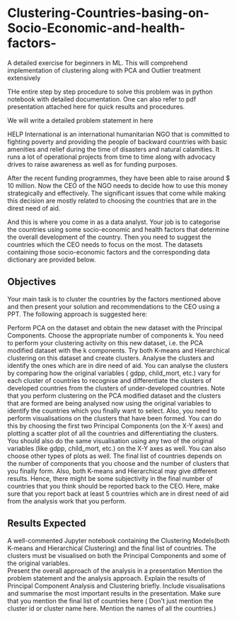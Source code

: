 # Clustering-Countries-basing-on-Socio-Economic-and-health-factors-
A detailed exercise for beginners in ML. This will comprehend implementation of clustering along with PCA and Outlier treatment
extensively

THe entire step by step procedure to solve this problem was in python notebook with detailed documentation. One can also refer to
pdf presentation attached here for quick results and procedures. 

We will write a detailed problem statement in here

HELP International is an international humanitarian NGO that is committed to fighting poverty and providing the people of backward countries with basic amenities and relief during the time of disasters and natural calamities. It runs a lot of operational projects from time to time along with advocacy drives to raise awareness as well as for funding purposes.
 
After the recent funding programmes, they have been able to raise around $ 10 million. Now the CEO of the NGO needs to decide how to use this money strategically and effectively. The significant issues that come while making this decision are mostly related to choosing the countries that are in the direst need of aid. 
 
And this is where you come in as a data analyst. Your job is to categorise the countries using some socio-economic and health factors that determine the overall development of the country. Then you need to suggest the countries which the CEO needs to focus on the most.  The datasets containing those socio-economic factors and the corresponding data dictionary are provided below.

## Objectives
Your main task is to cluster the countries by the factors mentioned above and then present your solution and recommendations to the CEO using a PPT.  The following approach is suggested here:
 
Perform PCA on the dataset and obtain the new dataset with the Principal Components. Choose the appropriate number of components k. You need to perform your clustering activity on this new dataset, i.e. the PCA modified dataset with the k components.
Try both K-means and Hierarchical clustering on this dataset and create clusters.
Analyse the clusters and identify the ones which are in dire need of aid. You can analyse the clusters by comparing how the original variables ( gdpp, child_mort, etc.) vary for each cluster of countries to recognise and differentiate the clusters of developed countries from the clusters of under-developed countries. Note that you perform clustering on the PCA modified dataset and the clusters that are formed are being analysed now using the original variables to identify the countries which you finally want to select.
Also, you need to perform visualisations on the clusters that have been formed.  You can do this by choosing the first two Principal Components (on the X-Y axes) and plotting a scatter plot of all the countries and differentiating the clusters. You should also do the same visualisation using any two of the original variables (like gdpp, child_mort, etc.) on the X-Y axes as well. You can also choose other types of plots as well.
The final list of countries depends on the number of components that you choose and the number of clusters that you finally form. Also, both K-means and Hierarchical may give different results. Hence, there might be some subjectivity in the final number of countries that you think should be reported back to the CEO. Here, make sure that you report back at least 5 countries which are in direst need of aid from the analysis work that you perform.
 
## Results  Expected
A well-commented Jupyter notebook containing the Clustering Models(both K-means and Hierarchical Clustering) and the final list of countries. The clusters must be visualised on both the Principal Components and some of the original variables.  
Present the overall approach of the analysis in a presentation 
Mention the problem statement and the analysis approach.
Explain the results of Principal Component Analysis and Clustering briefly.
Include visualisations and summarise the most important results in the presentation.
Make sure that you mention the final list of countries here ( Don't just mention the cluster id or cluster name here. Mention the names of all the countries.)

